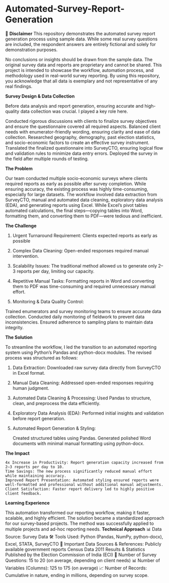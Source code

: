 # Automated-Survey-Report-Generation
📢 **Disclaimer**
This repository demonstrates the automated survey report generation process using sample data. While some real survey questions are included, the respondent answers are entirely fictional and solely for demonstration purposes.

No conclusions or insights should be drawn from the sample data.
The original survey data and reports are proprietary and cannot be shared.
This project is intended to showcase the workflow, automation process, and methodology used in real-world survey reporting.
By using this repository, you acknowledge that all data is exemplary and not representative of any real findings.

**Survey Design & Data Collection**

Before data analysis and report generation, ensuring accurate and high-quality data collection was crucial. I played a key role here.

Conducted rigorous discussions with clients to finalize survey objectives and ensure the questionnaire covered all required aspects. Balanced client needs with enumerator-friendly wording, ensuring clarity and ease of data collection.
Researched geography, demography, past election statistics, and socio-economic factors to create an effective survey instrument.
Translated the finalized questionnaire into SurveyCTO, ensuring logical flow and validation rules to minimize data entry errors.
Deployed the survey in the field after multiple rounds of testing.

**The Problem**

Our team conducted multiple socio-economic surveys where clients required reports as early as possible after survey completion. While ensuring accuracy, the existing process was highly time-consuming, especially for large datasets. The workflow involved data extraction from SurveyCTO, manual and automated data cleaning, exploratory data analysis (EDA), and generating reports using Excel. While Excel’s pivot tables automated calculations, the final steps—copying tables into Word, formatting them, and converting them to PDF—were tedious and inefficient.

**The Challenge**

1. Urgent Turnaround Requirement: Clients expected reports as early as possible

2. Complex Data Cleaning: Open-ended responses required manual intervention.

3. Scalability Issues: The traditional method allowed us to generate only 2–3 reports per day, limiting our capacity.

4. Repetitive Manual Tasks: Formatting reports in Word and converting them to PDF was time-consuming and required unnecessary manual effort.

5. Monitoring & Data Quality Control:

  Trained enumerators and survey monitoring teams to ensure accurate data collection.
  Conducted daily monitoring of fieldwork to prevent data inconsistencies.
  Ensured adherence to sampling plans to maintain data integrity.

**The Solution**

To streamline the workflow, I led the transition to an automated reporting system using Python’s Pandas and python-docx modules. The revised process was structured as follows:

1. Data Extraction: Downloaded raw survey data directly from SurveyCTO in Excel format.

2. Manual Data Cleaning: Addressed open-ended responses requiring human judgment.

3. Automated Data Cleaning & Processing: Used Pandas to structure, clean, and preprocess the data efficiently.

4. Exploratory Data Analysis (EDA): Performed initial insights and validation before report generation.

5. Automated Report Generation & Styling:

   Created structured tables using Pandas.
   Generated polished Word documents with minimal manual formatting using python-docx.

**The Impact**

    4x Increase in Productivity: Report generation capacity increased from 2–3 reports per day to 10.
    Time Savings: The new process significantly reduced manual effort while maintaining accuracy.
    Improved Report Presentation: Automated styling ensured reports were well-formatted and professional without additional manual adjustments.
    Client Satisfaction: Faster report delivery led to highly positive client feedback.

**Learning Experience**

This automation transformed our reporting workflow, making it faster, scalable, and highly efficient. The solution became a standardized approach for our survey-based projects. The method was successfully applied to multiple projects and ad-hoc reporting needs.
 **Technical Approach**
📊 Data Source: Survey Data
🛠 Tools Used: Python (Pandas, NumPy, python-docx), Excel, STATA, SurveyCTO
📑 Important Data Sources & References:
Publicly available government reports
Census Data 2011
Results & Statistics Published by the Election Commission of India (ECI)
📝 Number of Survey Questions: 15 to 20 (on average, depending on client needs)
📊 Number of Variables (Columns): 125 to 175 (on average)
📈 Number of Records: Cumulative in nature, ending in millions, depending on survey scope.
